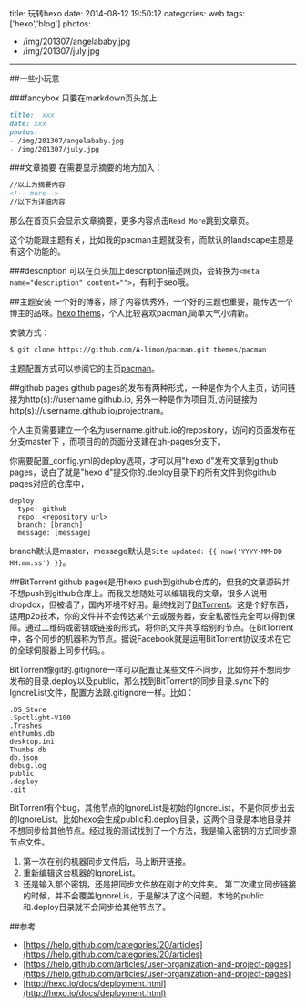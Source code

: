 title: 玩转hexo
date: 2014-08-12 19:50:12
categories: web
tags: ['hexo','blog']
photos:
- /img/201307/angelababy.jpg
- /img/201307/july.jpg
---

##一些小玩意
<!-- more -->
###fancybox
只要在markdown页头加上:
```markdown
title:  xxx
date: xxx
photos:
- /img/201307/angelababy.jpg
- /img/201307/july.jpg

```

###文章摘要
在需要显示摘要的地方加入：
```markdown
//以上为摘要内容
<!-- more-->
//以下为详细内容
```
那么在首页只会显示文章摘要，更多内容点击`Read More`跳到文章页。

这个功能跟主题有关，比如我的pacman主题就没有，而默认的landscape主题是有这个功能的。

###description
可以在页头加上description描述网页，会转换为`<meta name="description" content="">`，有利于seo哦。

##主题安装
一个好的博客，除了内容优秀外，一个好的主题也重要，能传达一个博主的品味。[hexo thems](http://github.com/tommy351/hexo/wiki/Themes "hexo thems list")，个人比较喜欢pacman,简单大气小清新。

安装方式：
```bash
$ git clone https://github.com/A-limon/pacman.git themes/pacman
```
主题配置方式可以参阅它的主页[pacman](https://github.com/A-limon/pacman "pacman github")。

##github pages
github pages的发布有两种形式，一种是作为个人主页，访问链接为http(s)://username.github.io,
另外一种是作为项目页,访问链接为http(s)://username.github.io/projectnam。

个人主页需要建立一个名为username.github.io的repository，访问的页面发布在分支master下 ，而项目的的页面分支建在gh-pages分支下。

你需要配置_config.yml的deploy选项，才可以用"hexo d"发布文章到github pages，说白了就是"hexo d"提交你的.deploy目录下的所有文件到你github pages对应的仓库中，
```
deploy:
  type: github
  repo: <repository url>
  branch: [branch]
  message: [message]
```
branch默认是master，message默认是`Site updated: {{ now('YYYY-MM-DD HH:mm:ss') }}`。


##BitTorrent
github pages是用hexo push到github仓库的，但我的文章源码并不想push到github仓库上。而我又想随处可以编辑我的文章，很多人说用dropdox，但被墙了，国内环境不好用。最终找到了[BitTorrent](http://www.bittorrent.com/)。这是个好东西，运用p2p技术，你的文件并不会传达某个云或服务器，安全私密性完全可以得到保障。通过二维码或密钥或链接的形式，将你的文件共享给别的节点。在BitTorrent中，各个同步的机器称为节点。据说Facebook就是运用BitTorrent协议技术在它的全球伺服器上同步代码。。

BitTorrent像git的.gitignore一样可以配置让某些文件不同步，比如你并不想同步发布的目录.deploy以及public，那么找到BitTorrent的同步目录.sync下的IgnoreList文件，配置方法跟.gitignore一样。比如：
```shell
.DS_Store
.Spotlight-V100
.Trashes
ehthumbs.db
desktop.ini
Thumbs.db
db.json
debug.log
public
.deploy
.git
```
BitTorrent有个bug，其他节点的IgnoreList是初始的IgnoreList，不是你同步出去的IgnoreList。比如hexo会生成public和.deploy目录，这两个目录是本地目录并不想同步给其他节点。经过我的测试找到了一个方法，我是输入密钥的方式同步源节点文件。
1. 第一次在别的机器同步文件后，马上断开链接。
2. 重新编辑这台机器的IgnoreList。
3. 还是输入那个密钥，还是把同步文件放在刚才的文件夹。
第二次建立同步链接的时候，并不会覆盖IgnoreLis，于是解决了这个问题，本地的public和.deploy目录就不会同步给其他节点了。


##参考
+ [https://help.github.com/categories/20/articles](https://help.github.com/categories/20/articles)
+ [https://help.github.com/articles/user-organization-and-project-pages](https://help.github.com/articles/user-organization-and-project-pages)
+ [http://hexo.io/docs/deployment.html](http://hexo.io/docs/deployment.html)


